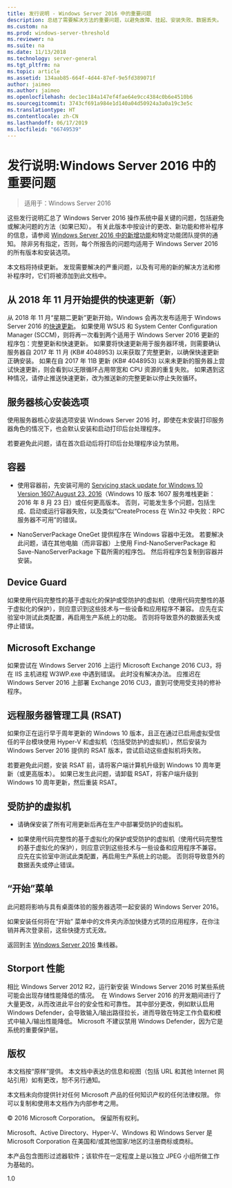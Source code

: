 ```yaml
---
title: 发行说明 - Windows Server 2016 中的重要问题
description: 总结了需要解决方法的重要问题，以避免故障、挂起、安装失败、数据丢失。
ms.custom: na
ms.prod: windows-server-threshold
ms.reviewer: na
ms.suite: na
ms.date: 11/13/2018
ms.technology: server-general
ms.tgt_pltfrm: na
ms.topic: article
ms.assetid: 134aab85-664f-4d44-87ef-9e5fd389071f
author: jaimeo
ms.author: jaimeo
ms.openlocfilehash: dec1ec184a147ef4fae64e9cc4384c0b6e4510b6
ms.sourcegitcommit: 3743cf691a984e1d140a04d50924a3a0a19c3e5c
ms.translationtype: HT
ms.contentlocale: zh-CN
ms.lasthandoff: 06/17/2019
ms.locfileid: "66749539"
---
```

# <a name="release-notes-important-issues-in-windows-server-2016"></a>发行说明:Windows Server 2016 中的重要问题

>适用于：Windows Server 2016

这些发行说明汇总了 Windows Server 2016 操作系统中最关键的问题，包括避免或解决问题的方法（如果已知）。 有关此版本中按设计的更改、新功能和修补程序的信息，请参阅 [Windows Server 2016 中的新增功能](whats-new-in-windows-server-2016.md)和特定功能团队提供的通知。 除非另有指定，否则，每个所报告的问题均适用于 Windows Server 2016 的所有版本和安装选项。

本文档将持续更新。 发现需要解决的严重问题，以及有可用的新的解决方法和修补程序时，它们将被添加到此文档中。

## <a name="express-updates-available-starting-in-november-2018-new"></a>从 2018 年 11 月开始提供的快速更新（新）

从 2018 年 11 月“星期二更新”更新开始，Windows 会再次发布适用于 Windows Server 2016 的[快速更新](express-updates.md)。 如果使用 WSUS 和 System Center Configuration Manager (SCCM)，则将再一次看到两个适用于 Windows Server 2016 更新的程序包：完整更新和快速更新。 如果要将快速更新用于服务器环境，则需要确认服务器自 2017 年 11 月 (KB# 4048953) 以来获取了完整更新，以确保快速更新正确安装。 如果在自 2017 年 11B 更新 (KB# 4048953) 以来未更新的服务器上尝试快速更新，则会看到以无限循环占用带宽和 CPU 资源的重复失败。 如果遇到这种情况，请停止推送快速更新，改为推送新的完整更新以停止失败循环。

## <a name="server-core-installation-option"></a>服务器核心安装选项

[comment]: # (ID:370; Submitter: amason; state: signed off)

使用服务器核心安装选项安装 Windows Server 2016 时，即使在未安装打印服务器角色的情况下，也会默认安装和启动打印后台处理程序。

若要避免此问题，请在首次启动后将打印后台处理程序设为禁用。

## <a name="containers"></a>容器

[comment]: # (ID:371; Submitter: taylorb; state: signed off)
- 使用容器前，先安装可用的 [Servicing stack update for Windows 10 Version 1607:August 23, 2016](https://support.microsoft.com/en-us/kb/3176936)（Windows 10 版本 1607 服务堆栈更新：2016 年 8 月 23 日）或任何更高版本。 否则，可能发生多个问题，包括生成、启动或运行容器失败，以及类似“CreateProcess 在 Win32 中失败：RPC 服务器不可用”的错误。

[comment]: # (ID:373; Submitter: plang; state: signed off)
- NanoServerPackage OneGet 提供程序在 Windows 容器中无效。 若要解决此问题，请在其他电脑（而非容器）上使用 Find-NanoServerPackage 和 Save-NanoServerPackage 下载所需的程序包。 然后将程序包复制到容器并安装。

## <a name="device-guard"></a>Device Guard

[comment]: # (ID:369; Submitter: nirb; state: signed off)
如果使用代码完整性的基于虚拟化的保护或受防护的虚拟机（使用代码完整性的基于虚拟化的保护），则应意识到这些技术与一些设备和应用程序不兼容。 应先在实验室中测试此类配置，再启用生产系统上的功能。 否则将导致意外的数据丢失或停止错误。

## <a name="microsoft-exchange"></a>Microsoft Exchange

[comment]: # (ID:375; Submitter: wgries; state: signed off)
如果尝试在 Windows Server 2016 上运行 Microsoft Exchange 2016 CU3，将在 IIS 主机进程 W3WP.exe 中遇到错误。 此时没有解决办法。 应推迟在 Windows Server 2016 上部署 Exchange 2016 CU3，直到可使用受支持的修补程序。

## <a name="remote-server-administration-tools-rsat"></a>远程服务器管理工具 (RSAT)

[comment]: # (ID:374; Submitter: ryanpu; state: signed off)
如果你正在运行早于周年更新的 Windows 10 版本，且正在通过已启用虚拟受信任的平台模块使用 Hyper-V 和虚拟机（包括受防护的虚拟机），然后安装为 Windows Server 2016 提供的 RSAT 版本，尝试启动这些虚拟机将失败。

若要避免此问题，安装 RSAT 前，请将客户端计算机升级到 Windows 10 周年更新（或更高版本）。 如果已发生此问题，请卸载 RSAT，将客户端升级到 Windows 10 周年更新，然后重装 RSAT。

## <a name="shielded-virtual-machines"></a>受防护的虚拟机

[comment]: # (ID:369; Submitter: nirb; state: signed off)  
- 请确保安装了所有可用更新后再在生产中部署受防护的虚拟机。

- 如果使用代码完整性的基于虚拟化的保护或受防护的虚拟机（使用代码完整性的基于虚拟化的保护），则应意识到这些技术与一些设备和应用程序不兼容。 应先在实验室中测试此类配置，再启用生产系统上的功能。 否则将导致意外的数据丢失或停止错误。

## <a name="start-menu"></a>“开始”菜单

[comment]: # (ID:372; Submitter: samli; state: signed off)
此问题将影响与具有桌面体验的服务器选项一起安装的 Windows Server 2016。

如果安装任何将在“开始”  菜单中的文件夹内添加快捷方式项的应用程序，在你注销并再次登录前，这些快捷方式无效。

返回到主 [Windows Server 2016](Windows-Server-2016.md) 集线器。

## <a name="storport-performance"></a>Storport 性能

相比 Windows Server 2012 R2，运行新安装 Windows Server 2016 时某些系统可能会出现存储性能降低的情况。  在 Windows Server 2016 的开发期间进行了大量更改，从而改进此平台的安全性和可靠性。 其中部分更改，例如默认启用 Windows Defender，会导致输入/输出路径拉长，进而导致在特定工作负载和模式中输入/输出性能降低。 Microsoft 不建议禁用 Windows Defender，因为它是系统的重要保护层。  

## <a name="copyright"></a>版权

本文档按“原样”提供。 本文档中表达的信息和视图（包括 URL 和其他 Internet 网站引用）如有更改，恕不另行通知。  

本文档未向你提供针对任何 Microsoft 产品的任何知识产权的任何法律权限。 你可以复制和使用本文档作为内部参考之用。  

&copy; 2016 Microsoft Corporation。 保留所有权利。  

Microsoft、Active Directory、Hyper-V、Windows 和 Windows Server 是 Microsoft Corporation 在美国和/或其他国家/地区的注册商标或商标。  

本产品包含图形过滤器软件；该软件在一定程度上是以独立 JPEG 小组所做工作为基础的。  

1.0
